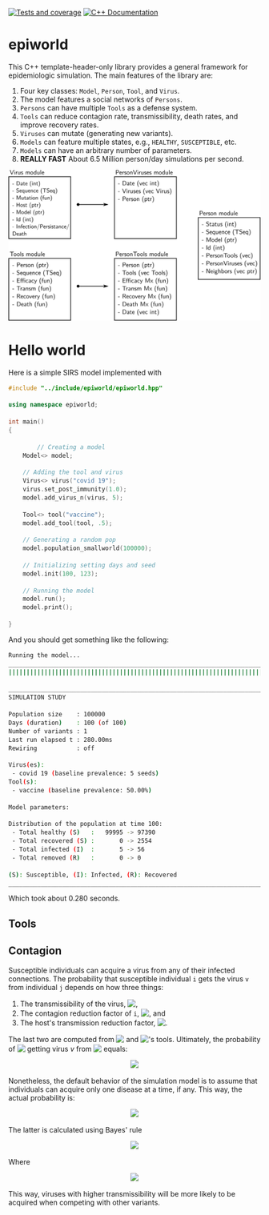 [![Tests and coverage](https://github.com/UofUEpi/epiworld/actions/workflows/ci.yml/badge.svg)](https://github.com/UofUEpi/epiworld/actions/workflows/ci.yml) [![C++ Documentation](https://img.shields.io/badge/Docs-Doxygen-brightgreen)](https://UofUEpi.github.io/epiworld)

# epiworld

This C++ template-header-only library provides a general framework for epidemiologic simulation. The main features of the library are:

  1. Four key classes: `Model`, `Person`, `Tool`, and `Virus`.
  2. The model features a social networks of `Persons`.
  3. `Persons` can have multiple `Tools` as a defense system.
  4. `Tools` can reduce contagion rate, transmissibility, death rates, and improve recovery rates.
  5. `Viruses` can mutate (generating new variants).
  6. `Models` can feature multiple states, e.g., `HEALTHY`, `SUSCEPTIBLE`, etc.
  7. `Models` can have an arbitrary number of parameters.
  8. **REALLY FAST** About 6.5 Million person/day simulations per second.

<img src="contents.svg">

# Hello world

Here is a simple SIRS model implemented with 

```cpp
#include "../include/epiworld/epiworld.hpp"

using namespace epiworld;

int main()
{

        // Creating a model
    Model<> model;

    // Adding the tool and virus
    Virus<> virus("covid 19");
    virus.set_post_immunity(1.0);
    model.add_virus_n(virus, 5);
    
    Tool<> tool("vaccine");
    model.add_tool(tool, .5);

    // Generating a random pop 
    model.population_smallworld(100000);

    // Initializing setting days and seed
    model.init(100, 123);

    // Running the model
    model.run();
    model.print();
  
}
```

And you should get something like the following:

```bash
Running the model...
_________________________________________________________________________
||||||||||||||||||||||||||||||||||||||||||||||||||||||||||||||||||||||||| done.

________________________________________________________________________________
SIMULATION STUDY

Population size    : 100000
Days (duration)    : 100 (of 100)
Number of variants : 1
Last run elapsed t : 280.00ms
Rewiring           : off

Virus(es):
 - covid 19 (baseline prevalence: 5 seeds)
Tool(s):
 - vaccine (baseline prevalence: 50.00%)

Model parameters:

Distribution of the population at time 100:
 - Total healthy (S)   :   99995 -> 97390
 - Total recovered (S) :       0 -> 2554
 - Total infected (I)  :       5 -> 56
 - Total removed (R)   :       0 -> 0

(S): Susceptible, (I): Infected, (R): Recovered
________________________________________________________________________________
```

Which took about 0.280 seconds.

## Tools

## Contagion

Susceptible individuals can acquire a virus from any of their infected connections. The probability that susceptible individual `i` gets the virus `v` from individual `j` depends on how three things:

1. The transmissibility of the virus, <!-- $P_v \in [0,1]$ --> <img style="transform: translateY(0.1em); background: white;" src="https://render.githubusercontent.com/render/math?math=P_v%20%5Cin%20%5B0%2C1%5D">,
2. The contagion reduction factor of `i`, <!-- $C_r \in [0,1]$ --> <img style="transform: translateY(0.1em); background: white;" src="https://render.githubusercontent.com/render/math?math=C_r%20%5Cin%20%5B0%2C1%5D">, and
3. The host's transmission reduction factor, <!-- $T_r \in [0,1]$ --> <img style="transform: translateY(0.1em); background: white;" src="https://render.githubusercontent.com/render/math?math=T_r%20%5Cin%20%5B0%2C1%5D">.

The last two are computed from <!-- $i$ --> <img style="transform: translateY(0.1em); background: white;" src="https://render.githubusercontent.com/render/math?math=i"> and <!-- $j$ --> <img style="transform: translateY(0.1em); background: white;" src="https://render.githubusercontent.com/render/math?math=j">'s tools. Ultimately, the probability of <!-- $i$ --> <img style="transform: translateY(0.1em); background: white;" src="https://render.githubusercontent.com/render/math?math=i"> getting virus $v$ from <!-- $j$ --> <img style="transform: translateY(0.1em); background: white;" src="https://render.githubusercontent.com/render/math?math=j"> equals:

<!-- $$
P(Virus v) = P_v * (1 - C_r) *(1 - T_r) 
$$ --> 

<div align="center"><img style="background: white;" src="https://render.githubusercontent.com/render/math?math=P(Virus%20v)%20%3D%20P_v%20*%20(1%20-%20C_r)%20*(1%20-%20T_r)%20"></div>

Nonetheless, the default behavior of the simulation model is to assume that individuals can acquire only one disease at a time, if any. This way, the actual probability is:

<!-- $$
P(Virus v|\mbox{at most one virus}) = P_{ivj}
$$ --> 

<div align="center"><img style="background: white;" src="https://render.githubusercontent.com/render/math?math=P(Virus%20v%7C%5Cmbox%7Bat%20most%20one%20virus%7D)%20%3D%20P_%7Bivj%7D"></div>

The latter is calculated using Bayes' rule

<!-- $$
\begin{align*}
P_{ivj} & = P(at most one virus|Virus v) * P_v / P(at most one virus) \\
        & = P(Only Virus v)/P_v * P(Virus v) / P(at most one virus) \\
        & = P(Only Virus v)/P(at most one virus)
\end{align*}
$$ --> 

<div align="center"><img style="background: white;" src="https://render.githubusercontent.com/render/math?math=%5Cbegin%7Balign*%7D%0AP_%7Bivj%7D%20%26%20%3D%20P(at%20most%20one%20virus%7CVirus%20v)%20*%20P_v%20%2F%20P(at%20most%20one%20virus)%20%5C%5C%0A%20%20%20%20%20%20%20%20%26%20%3D%20P(Only%20Virus%20v)%2FP_v%20*%20P(Virus%20v)%20%2F%20P(at%20most%20one%20virus)%20%5C%5C%0A%20%20%20%20%20%20%20%20%26%20%3D%20P(Only%20Virus%20v)%2FP(at%20most%20one%20virus)%0A%5Cend%7Balign*%7D"></div>


Where

<!-- $$
\begin{align*}
P(Only Virus V)      & = P_v * \prod_{m!=V} (1 - P_m) \\
P(at most one virus) & = P(None) + \sum_{k \in viruses} P_k * \prod_{m != k} (1 - P_m) \\
P(None)              & = \prod_{k \in Viruses} (1 - P_k)
\end{align*}
$$ --> 

<div align="center"><img style="background: white;" src="https://render.githubusercontent.com/render/math?math=%5Cbegin%7Balign*%7D%0AP(Only%20Virus%20V)%20%20%20%20%20%20%26%20%3D%20P_v%20*%20%5Cprod_%7Bm!%3DV%7D%20(1%20-%20P_m)%20%5C%5C%0AP(at%20most%20one%20virus)%20%26%20%3D%20P(None)%20%2B%20%5Csum_%7Bk%20%5Cin%20viruses%7D%20P_k%20*%20%5Cprod_%7Bm%20!%3D%20k%7D%20(1%20-%20P_m)%20%5C%5C%0AP(None)%20%20%20%20%20%20%20%20%20%20%20%20%20%20%26%20%3D%20%5Cprod_%7Bk%20%5Cin%20Viruses%7D%20(1%20-%20P_k)%0A%5Cend%7Balign*%7D"></div>

This way, viruses with higher transmissibility will be more likely to be acquired when competing with other variants.
